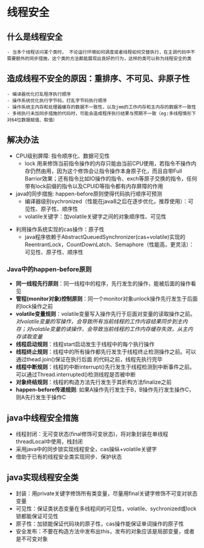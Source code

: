 #  线程安全

 ## 什么是线程安全

	- 当多个线程访问某个类时， 不论运行环境如何调度或者线程如何交替执行，在主调代码中不需要额外的同步措施，这个类的方法都能展现出良好的行为，这样的类可以称为线程安全的类

## 造成线程不安全的原因：重排序、不可见、非原子性

	- 编译器优化打乱程序执行顺序
	- 操作系统优化执行字节码，打乱字节码执行顺序
	- 操作系统主内存和处理器缓存的数据不一致性，以及jmm的工作内存和主内存的数据不一致性
	- 多核执行未加同步措施的代码时，可能会造成程序执行结果与预期不一致（eg:多线程情形下对64位数据赋值、取值）

## 解决办法

* CPU级别屏障: 指令顺序化、数据可见性
  - lock 用来修饰当前指令操作的内存只能由当前CPU使用，若指令不操作内存仍然由用，因为这个修饰会让指令操作本身原子化，而且自带Full Barrior效果；还有指令比如IO操作的指令、exch等原子交换的指令，任何带有lock前缀的指令以及CPUID等指令都有内存屏障的作用
* java的同步措施: happen-before原则使得代码执行顺序可预测
  - 编译器级别sychronized（性能在java8之后在逐步优化，推荐使用）：可见性、原子性、顺序性
  - volatile关键字：加volatile关键字之间的对象顺序性、可见性
- 利用操作系统实现的cas操作：原子性
  - java程序依赖于AbstractQueuedSynchronizer(cas+volatile)实现的ReentrantLock，CountDownLatch、Semaphore（性能高，更灵活）：可见性、原子性、顺序性

### Java中的happen-before原则

- **同一线程先行原则**：同一线程中的程序，先行发生的操作，能被后面的操作看见
- **管程(monitor对象)控制原则**：同一个monitor对象unlock操作先行发生于后面的lock操作之前
- **volatile变量规则**：volatile变量写入操作先行于后面对变量的读取操作之前。*对volatile变量的写操作，会导致所有当前线程的工作内容结果同步到主内存；对volatile变量的读操作，会导致当前线程的工作内存缓存失效，从主内存读取变量*
- **线程启动规则**：线程start启动发生于线程中的每个执行操作
- **线程终止规则**：线程中的所有操作都先行发生于线程终止检测操作之前。可以通过thead.join()保证在执行后面 的代码之前，线程先执行完毕
- **线程中断规则**：线程的中断interrupt()先行发生于线程检测到中断事件之前。可以通过Thread.interrupted()检测线程是否被中断
- **对象终结规则**：线程的构造方法先行发生于其折构方法finalize之前
- **happen-before传递规则**: 如果A操作先行发生于B，B操作先行发生操作C，则A先行发生于操作C

## java中线程安全措施

- 线程封闭：无可变状态(final修饰可变状态)，将对象封装在单线程threadLocal中使用，栈封闭
- 采用java中的同步锁实现线程安全，cas操纵+volatile关键字
- 借助于已有的线程安全类实现同步、保护状态

## java实现线程安全类 

- 封装：用private关键字修饰所有类变量，尽量用final关键字修饰不可变对状态变量
- 可见性：保证类状态变量在多线程间的可见性，volatile、sychronized或lock锁都能保证可见性
- 原子性：加锁能保证代码块的原子性，cas操作能保证单词操作的原子性
- 安全发布：不要在构造方法中发布出this，发布的对象应该是局部变量，或者是不可变对象